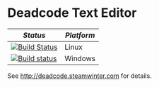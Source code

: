 # Deadcode Text Editor #

| *Status* | *Platform* |
|---|---|
| [![Build Status](https://travis-ci.org/jcd/deadcode.svg?branch=master)](https://travis-ci.org/jcd/deadcode) | Linux |
| [![Build status](https://ci.appveyor.com/api/projects/status/9kbq8wmuk9c0e9fc?svg=true)](https://ci.appveyor.com/project/jcd/deadcode) | Windows |

See http://deadcode.steamwinter.com for details.

